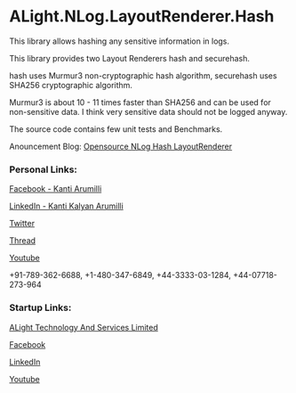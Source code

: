 # ALight.NLog.LayoutRenderer.Hash
 
This library allows hashing any sensitive information in logs.

This library provides two Layout Renderers hash and securehash.

hash uses Murmur3 non-cryptographic hash algorithm, securehash uses SHA256 cryptographic algorithm.

Murmur3 is about 10 - 11 times faster than SHA256 and can be used for non-sensitive data. I think very sensitive data should not be logged anyway.

The source code contains few unit tests and Benchmarks.

Anouncement Blog: [Opensource NLog Hash LayoutRenderer](https://blog.alightservices.com/2023/10/opensource-nlog-hash-layoutrenderer.html)


### Personal Links:
[Facebook - Kanti Arumilli](https://www.facebook.com/kanti.arumilli)

[LinkedIn - Kanti Kalyan Arumilli](https://www.linkedin.com/in/kanti-kalyan-arumilli/)

[Twitter](https://twitter.com/KantiKalyanA/)

[Thread](https://www.threads.net/@kantiarumilli)

[Youtube](https://www.youtube.com/@kantikalyanarumilli)

+91-789-362-6688, +1-480-347-6849, +44-3333-03-1284, +44-07718-273-964

### Startup Links:
[ALight Technology And Services Limited](https://www.alightservices.com/)

[Facebook](https://www.facebook.com/ALightTechnologyAndServicesLimited/)

[LinkedIn](https://www.linkedin.com/company/alight-technology-and-services-limited/)

[Youtube](https://www.youtube.com/@alighttechnologyandservicesltd)
